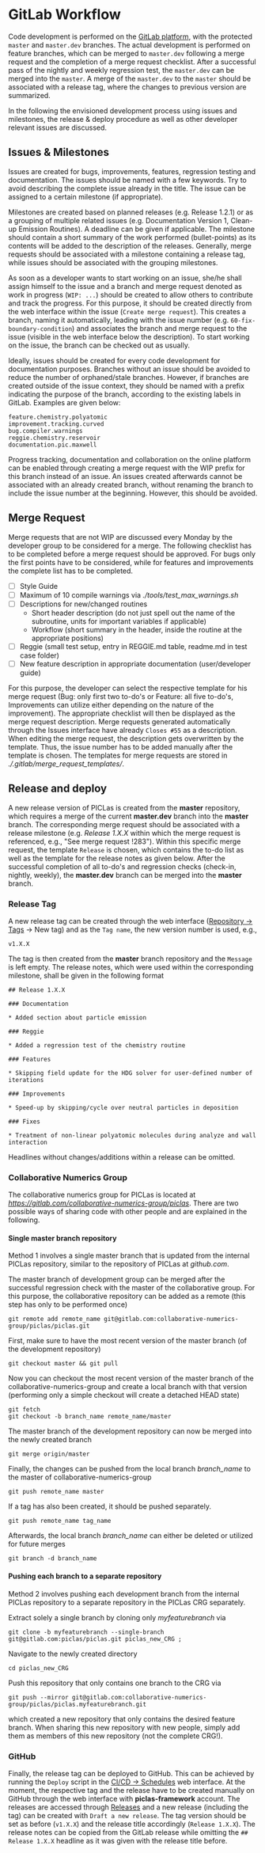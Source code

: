 # GitLab Workflow

Code development is performed on the [GitLab platform](https://gitlab.com/piclas/piclas), with the protected `master` and
`master.dev` branches. The actual development is performed on feature branches, which can be merged to `master.dev` following a
merge request and the completion of a merge request checklist. After a successful pass of the nightly and weekly regression test,
the `master.dev` can be merged into the `master`. A merge of the `master.dev` to the `master` should be associated with a release
tag, where the changes to previous version are summarized.

In the following the envisioned development process using issues and milestones, the release & deploy procedure as well as other
developer relevant issues are discussed.

## Issues & Milestones
Issues are created for bugs, improvements, features, regression testing and documentation. The issues should be named with a few
keywords. Try to avoid describing the complete issue already in the title. The issue can be assigned to a certain milestone
(if appropriate).

Milestones are created based on planned releases (e.g. Release 1.2.1) or as a grouping of multiple related issues (e.g.
Documentation Version 1, Clean-up Emission Routines). A deadline can be given if applicable. The milestone should contain a short
summary of the work performed (bullet-points) as its contents will be added to the description of the releases. Generally, merge
requests should be associated with a milestone containing a release tag, while issues should be associated with the grouping milestones.

As soon as a developer wants to start working on an issue, she/he shall assign himself to the issue and a branch and merge request
denoted as work in progress (`WIP: ...`) should be created to allow others to contribute and track the progress. For this purpose,
it should be created directly from the web interface within the issue (`Create merge request`). This creates a branch, naming it
automatically, leading with the issue number (e.g. `60-fix-boundary-condition`) and associates the branch and merge request to the
issue (visible in the web interface below the description). To start working on the issue, the branch can be checked out as usually.

Ideally, issues should be created for every code development for documentation purposes. Branches without an issue should be avoided
to reduce the number of orphaned/stale branches. However, if branches are created outside of the issue context, they should be named
with a prefix indicating the purpose of the branch, according to the existing labels in GitLab. Examples are given below:

    feature.chemistry.polyatomic
    improvement.tracking.curved
    bug.compiler.warnings
    reggie.chemistry.reservoir
    documentation.pic.maxwell

Progress tracking, documentation and collaboration on the online platform can be enabled through creating a merge request with the
WIP prefix for this branch instead of an issue. An issues created afterwards cannot be associated with an already created branch,
without renaming the branch to include the issue number at the beginning. However, this should be avoided.

## Merge Request

Merge requests that are not WIP are discussed every Monday by the developer group to be considered for a merge. The following
checklist has to be completed before a merge request should be approved. For bugs only the first points have to be considered,
while for features and improvements the complete list has to be completed.

* [ ] Style Guide
* [ ] Maximum of 10 compile warnings via *./tools/test_max_warnings.sh*
* [ ] Descriptions for new/changed routines
  * Short header description (do not just spell out the name of the subroutine, units for important variables if applicable)
  * Workflow (short summary in the header, inside the routine at the appropriate positions)
* [ ] Reggie (small test setup, entry in REGGIE.md table, readme.md in test case folder)
* [ ] New feature description in appropriate documentation (user/developer guide)

For this purpose, the developer can select the respective template for his merge request (Bug: only first two to-do's or Feature:
all five to-do's, Improvements can utilize either depending on the nature of the improvement). The appropriate checklist will then
be displayed as the merge request description. Merge requests generated automatically through the Issues interface have already
`Closes #55` as a description. When editing the merge request, the description gets overwritten by the template. Thus, the issue
number has to be added manually after the template is chosen. The templates for merge requests are stored in *./.gitlab/merge_request_templates/*.

## Release and deploy

A new release version of PICLas is created from the **master** repository, which requires a merge of the current **master.dev**
branch into the **master** branch. The corresponding merge request should be associated with a release milestone (e.g. *Release
1.X.X* within which the merge request is referenced, e.g., "See merge request !283"). Within this specific merge request, the
template `Release` is chosen, which contains the to-do list as well as the template for the release notes as given below.
After the successful completion of all to-do's and regression checks (check-in, nightly, weekly), the **master.dev** branch can be
merged into the **master** branch.

### Release Tag

A new release tag can be created through the web interface ([Repository -> Tags](https://gitlab.com/piclas/piclas/tags) -> New tag)
and as the `Tag name`, the new version number is used, e.g., 

    v1.X.X

The tag is then created from the **master** branch repository and the `Message` is left empty. The release notes, which were used 
within the corresponding milestone, shall be given in the following format

    ## Release 1.X.X

    ### Documentation

    * Added section about particle emission

    ### Reggie

    * Added a regression test of the chemistry routine

    ### Features

    * Skipping field update for the HDG solver for user-defined number of iterations

    ### Improvements

    * Speed-up by skipping/cycle over neutral particles in deposition

    ### Fixes

    * Treatment of non-linear polyatomic molecules during analyze and wall interaction

Headlines without changes/additions within a release can be omitted.

### Collaborative Numerics Group

The collaborative numerics group for PICLas is located at *https://gitlab.com/collaborative-numerics-group/piclas*.
There are two possible ways of sharing code with other people and are explained in the following.

#### Single master branch repository
Method 1 involves a single master branch that is updated from the internal PICLas repository, similar
to the repository of PICLas at *github.com*.

The master branch of development group can be merged after the successful regression check with the master of the collaborative group.
For this purpose, the collaborative repository can be added as a remote (this step has only to be performed once)

    git remote add remote_name git@gitlab.com:collaborative-numerics-group/piclas/piclas.git

First, make sure to have the most recent version of the master branch (of the development repository)

    git checkout master && git pull

Now you can checkout the most recent version of the master branch of the collaborative-numerics-group and create a local branch
with that version (performing only a simple checkout will create a detached HEAD state)

    git fetch
    git checkout -b branch_name remote_name/master

The master branch of the development repository can now be merged into the newly created branch

    git merge origin/master

Finally, the changes can be pushed from the local branch *branch_name* to the master of collaborative-numerics-group

    git push remote_name master

If a tag has also been created, it should be pushed separately.

    git push remote_name tag_name

Afterwards, the local branch *branch_name* can either be deleted or utilized for future merges

    git branch -d branch_name

#### Pushing each branch to a separate repository
Method 2 involves pushing each development branch from the internal PICLas repository to a separate
repository in the PICLas CRG separately.

Extract solely a single branch by cloning only *myfeaturebranch* via

    git clone -b myfeaturebranch --single-branch git@gitlab.com:piclas/piclas.git piclas_new_CRG ;

Navigate to the newly created directory

    cd piclas_new_CRG

Push this repository that only contains one branch to the CRG via

    git push --mirror git@gitlab.com:collaborative-numerics-group/piclas/piclas.myfeaturebranch.git

which created a new repository that only contains the desired feature branch. When sharing this new
repository with new people, simply add them as members of this new repository (not the complete
CRG!).


### GitHub

Finally, the release tag can be deployed to GitHub. This can be achieved by running the `Deploy` script in the
[CI/CD -> Schedules](https://gitlab.com/piclas/piclas/pipeline_schedules) web interface. At the moment, the respective tag and the
release have to be created manually on GitHub through the web interface with **piclas-framework** account. The releases are
accessed through [Releases](https://github.com/piclas-framework/piclas/releases) and a new release (including the tag) can be
created with `Draft a new release`. The tag version should be set as before (`v1.X.X`) and the release title accordingly
(`Release 1.X.X`). The release notes can be copied from the GitLab release while omitting the `## Release 1.X.X` headline as it was
given with the release title before.
